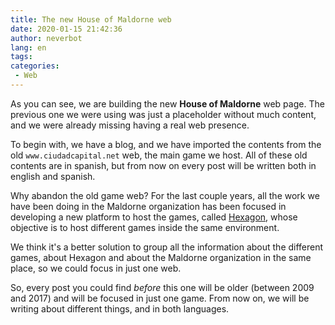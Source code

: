 ```yaml
---
title: The new House of Maldorne web
date: 2020-01-15 21:42:36
author: neverbot
lang: en
tags:
categories:
 - Web
---
```


As you can see, we are building the new **House of Maldorne** web page. The previous one we were using was just a placeholder without much content, and we were already missing having a real web presence.

To begin with, we have a blog, and we have imported the contents from the old `www.ciudadcapital.net` web, the main game we host. All of these old contents are in spanish, but from now on every post will be written both in english and spanish.

Why abandon the old game web? For the last couple years, all the work we have been doing in the Maldorne organization has been focused in developing a new platform to host the games, called [Hexagon](https://github.com/houseofmaldorne/hexagon), whose objective is to host different games inside the same environment.

We think it's a better solution to group all the information about the different games, about Hexagon and about the Maldorne organization in the same place, so we could focus in just one web.

So, every post you could find *before* this one will be older (between 2009 and 2017) and will be focused in just one game. From now on, we will be writing about different things, and in both languages.
